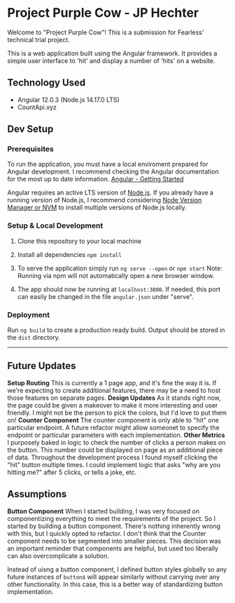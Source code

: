 # Project Purple Cow - JP Hechter

Welcome to "Project Purple Cow"! This is a submission for Fearless' technical trial project.

This is a web application built using the Angular framework. It provides a simple user interface to 'hit' and display a number of 'hits' on a website.

## Technology Used

- Angular 12.0.3 (Node.js 14.17.0 LTS)
- CountApi.xyz

## Dev Setup

### Prerequisites

To run the application, you must have a local enviroment prepared for Angular development. I recommend checking the Angular documentation for the most up to date information.
[Angular - Getting Started](https://angular.io/guide/setup-local)

Angular requires an active LTS version of [Node.js](https://nodejs.org). If you already have a running version of Node.js, I recommend considering [Node Version Manager or NVM](https://github.com/nvm-sh/nvm) to install multiple versions of Node.js locally.

### Setup & Local Development

1. Clone this repository to your local machine

2. Install all dependencies
   `npm install`

3. To serve the application simply run
   `ng serve --open` or `npm start`
   Note: Running via npm will not automatically open a new browser window.

4. The app should now be running at `localhost:3000`. If needed, this port can easily be changed in the file `angular.json` under "serve".

### Deployment

Run `ng build` to create a production ready build. Output should be stored in the `dist` directory.

---

## Future Updates

**Setup Routing**
This is currently a 1 page app, and it's fine the way it is. If we're expecting to create additional features, there may be a need to host those features on separate pages.
**Design Updates**
As it stands right now, the page could be given a makeover to make it more interesting and user friendly. I might not be the person to pick the colors, but I'd love to put them on!
**Counter Component**
The counter component is only able to "hit" one particular endpoint. A future refactor might allow someonet to specify the endpoint or particular parameters with each implementation.
**Other Metrics**
I purposely baked in logic to check the number of clicks a person makes on the button. This number could be displayed on page as an additional piece of data. Throughout the development process I found myself clicking the "hit" button multiple times. I could implement logic that asks "why are you hitting me?" after 5 clicks, or tells a joke, etc.

## Assumptions

**Button Component**
When I started building, I was very focused on componentizing everything to meet the requirements of the project. So I started by building a button component. There's nothing inherently wrong with this, but I quickly opted to refactor. I don't think that the Counter component needs to be segmented into smaller pieces. This decision was an important reminder that components are helpful, but used too liberally can also overcomplicate a solution.

Instead of uisng a button component, I defined button styles globally so any future instances of `button`s will appear similarly without carrying over any other functionality. In this case, this is a better way of standardizing button implementation.
